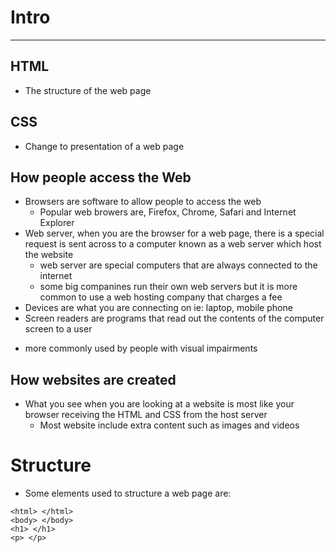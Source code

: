 # Intro
<hr>

## HTML
- The structure of the web page

## CSS
- Change to presentation of a web page

## How people access the Web
- Browsers are software to allow people to access the web
  * Popular web browers are, Firefox, Chrome, Safari and Internet Explorer
- Web server, when you are the browser for a web page, there is a special request is sent across to a computer known as a web server which host the website
  * web server are special computers that are always connected to the internet
  * some big companines run their own web servers but it is more common to use a web hosting company that charges a fee
- Devices are what you are connecting on ie: laptop, mobile phone
- Screen readers are programs that read out the contents of the computer screen to a user
 * more commonly used by people with visual impairments

## How websites are created
- What you see when you are looking at a website is most like your browser receiving the HTML and CSS from the host server
  * Most website include extra content such as images and videos

# Structure 
- Some elements used to structure a web page are:
```
<html> </html>
<body> </body>
<h1> </h1>
<p> </p>
```


